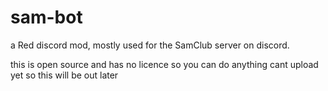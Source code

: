 # sam-bot
a Red discord mod, mostly used for the SamClub server on discord.

this is open source and has no licence so you can do anything
cant upload yet so this will be out later
